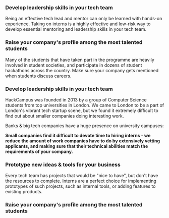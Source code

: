 ### Develop leadership skills in your tech team

Being an effective tech lead and mentor can only be learned with hands-on experience. Taking on interns is a highly effective and low-risk way to develop essential mentoring and leadership skills in your tech team.

### Raise your company's profile among the most talented students

Many of the students that have taken part in the programme are heavily involved in student societies, and participate in dozens of student hackathons across the country. Make sure your company gets mentioned when students discuss careers.



### Develop leadership skills in your tech team







HackCampus was founded in 2013 by a group of Computer Science students from top universities in London.
We came to London to be a part of London's vibrant tech startup scene, but we found it extremely difficult to find out about smaller companies doing interesting work.

Banks & big tech companies have a huge presence on university campuses:

**Small companies find it difficult to devote time to hiring interns - we reduce the amount of work companies have to do by extensively vetting applicants, and making sure that their technical abilities match the requirements of your company.**


### Prototype new ideas & tools for your business

Every tech team has projects that would be "nice to have", but don't have the resources to complete. Interns are a perfect choice for implementing prototypes of such projects, such as internal tools, or adding features to existing products.

### Raise your company's profile among the most talented students
